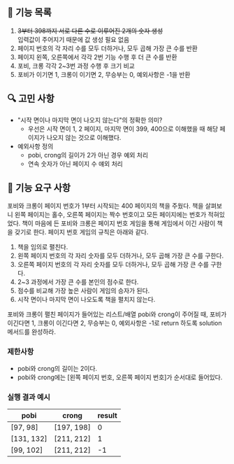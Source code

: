 ## 📝 기능 목록

1. ~~3부터 398까지 서로 다른 수로 이루어진 2개의 숫자 생성~~
<br>입력값이 주어지기 때문에 값 생성 필요 없음</br>
2. 페이지 번호의 각 자리 수를 모두 더하거나, 모두 곱해 가장 큰 수를 반환
4. 페이지 왼쪽, 오른쪽에서 각각 2번 기능 수행 후 더 큰 수를 반환
5. 포비, 크롱 각각 2~3번 과정 수행 후 크기 비교
6. 포비가 이기면 1, 크롱이 이기면 2, 무승부는 0, 예외사항은 -1을 반환

## 🔍 고민 사항

* "시작 면이나 마지막 면이 나오지 않는다"의 정확한 의미?
  + 우선은 시작 면이 1, 2 페이지, 마지막 면이 399, 400으로 이해했을 때 해당 페이지가 나오지 않는 것으로 이해했다.
* 예외사항 정의
  + pobi, crong의 길이가 2가 아닌 경우 예외 처리
  + 연속 숫자가 아닌 페이지 수 얘외 처리


## 🚀 기능 요구 사항

포비와 크롱이 페이지 번호가 1부터 시작되는 400 페이지의 책을 주웠다. 책을 살펴보니 왼쪽 페이지는 홀수, 오른쪽 페이지는 짝수 번호이고 모든 페이지에는 번호가 적혀있었다. 책이 마음에 든 포비와 크롱은 페이지 번호 게임을 통해 게임에서 이긴 사람이 책을 갖기로 한다. 페이지 번호 게임의 규칙은 아래와 같다.

1. 책을 임의로 펼친다.
2. 왼쪽 페이지 번호의 각 자리 숫자를 모두 더하거나, 모두 곱해 가장 큰 수를 구한다.
3. 오른쪽 페이지 번호의 각 자리 숫자를 모두 더하거나, 모두 곱해 가장 큰 수를 구한다.
4. 2~3 과정에서 가장 큰 수를 본인의 점수로 한다.
5. 점수를 비교해 가장 높은 사람이 게임의 승자가 된다.
6. 시작 면이나 마지막 면이 나오도록 책을 펼치지 않는다.

포비와 크롱이 펼친 페이지가 들어있는 리스트/배열 pobi와 crong이 주어질 때, 포비가 이긴다면 1, 크롱이 이긴다면 2, 무승부는 0, 예외사항은 -1로 return 하도록 solution 메서드를 완성하라.

### 제한사항

- pobi와 crong의 길이는 2이다.
- pobi와 crong에는 [왼쪽 페이지 번호, 오른쪽 페이지 번호]가 순서대로 들어있다.

### 실행 결과 예시

| pobi | crong | result |
| --- | --- | --- |
| [97, 98] | [197, 198] | 0 |
| [131, 132] | [211, 212] | 1 |
| [99, 102] | [211, 212] | -1 |

